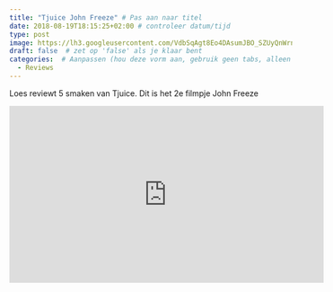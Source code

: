 ```yaml
---
title: "Tjuice John Freeze" # Pas aan naar titel
date: 2018-08-19T18:15:25+02:00 # controleer datum/tijd
type: post
image: https://lh3.googleusercontent.com/VdbSqAgt8Eo4DAsumJBO_SZUyQnWrnYs-Ed9E7lsgADhbuPPFyQ8svGGRN0J6hOQ8cK1qWXZP9R05ASi0cgZWXr5I5z1mRwdrZsGWoZBhMi9DEdB3BOhIA94vogRG2dpMnhYqVdVgRAS5pj90y6ox9IfSN7T3RVb8NBg1Y2OLPu3q8rfF6aZHl7nEYkFlyt2sSPFqGM_5ybF5b60CkN67UR6HLPK2WDx_ucZhs2_odR2gg7TZ8uMSIVlv1EL8VXiFbjasrySAX9R7hbvsJ12SNj3hJh4Ueo8Kfkhd4Nn96DRGJRJuqYH3c3XzUvUHFSC81c1HWU8q8LgC9M2uzK33MiZUFuvrR4jXeAyvEb4Ar88vXW3NVxAP3GEHC2Jl1Qu3gsOIg6fUxQu0k1biXvBKUFmNsVG016sNfUBgBz0_py08CG6ObYEbrQ2mgOHXk6xmKG6jYu5HoX98Kfo-hxZAaL2_lPBmY1CsEnMR36EKkf-7PdZWy4yAbS7fIM3eCic_u-eRgnxtMXDEjOXD6uMyb-EnNKhthyX40STGQkrludoZ5I43QiUmiJ2tLVdtmd7vFAixQIzfFJqVoI8yBRfTc2kNi-A6kQFckWNsasQrNLlwMYdFYuo6z63yQzWBAWgRtmE2nCsq10GfXZp-I_0oF2FTSurqws6Yw=w1580-h888-no
draft: false  # zet op 'false' als je klaar bent
categories:  # Aanpassen (hou deze vorm aan, gebruik geen tabs, alleen spaties)
  - Reviews
---
```


Loes reviewt 5 smaken van Tjuice. 
Dit is het 2e filmpje John Freeze

<iframe width="560" height="315" src="https://www.youtube.com/embed/PnNIwbleUTs" frameborder="0" allow="autoplay; encrypted-media" allowfullscreen></iframe>